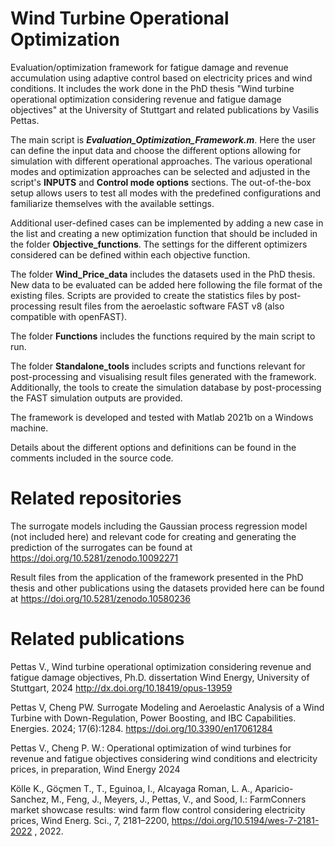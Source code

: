 # Wind Turbine Operational Optimization
Evaluation/optimization framework for fatigue damage and revenue accumulation using adaptive control based on electricity prices and wind conditions. It includes the work done in the PhD thesis "Wind turbine operational optimization considering revenue and fatigue damage objectives" at the University of Stuttgart and related publications by Vasilis Pettas.

The main script is **_Evaluation_Optimization_Framework.m_**. Here the user can define the input data and choose the different options allowing for simulation with different operational approaches. The various operational modes and optimization approaches can be selected and adjusted in the script's **INPUTS** and **Control mode options** sections. The out-of-the-box setup allows users to test all modes with the predefined configurations and familiarize themselves with the available settings. 

Additional user-defined cases can be implemented by adding a new case in the list and creating a new optimization function that should be included in the folder **Objective_functions**. The settings for the different optimizers considered can be defined within each objective function. 

The folder **Wind_Price_data** includes the datasets used in the PhD thesis. New data to be evaluated can be added here following the file format of the existing files. Scripts are provided to create the statistics files by post-processing result files from the aeroelastic software FAST v8 (also compatible with openFAST).  

The folder **Functions** includes the functions required by the main script to run.

The folder **Standalone_tools** includes scripts and functions relevant for post-processing and visualising result files generated with the framework. Additionally, the tools to create the simulation database by post-processing the FAST simulation outputs are provided. 

The framework is developed and tested with Matlab 2021b on a Windows machine. 

Details about the different options and definitions can be found in the comments included in the source code.


# Related repositories

The surrogate models including the Gaussian process regression model (not included here) and relevant code for creating and generating the prediction of the surrogates can be found at https://doi.org/10.5281/zenodo.10092271

Result files from the application of the framework presented in the PhD thesis and other publications using the datasets provided here can be found at https://doi.org/10.5281/zenodo.10580236


# Related publications

Pettas V., Wind turbine operational optimization considering revenue and fatigue damage objectives, Ph.D. dissertation Wind Energy, University of Stuttgart, 2024 http://dx.doi.org/10.18419/opus-13959

Pettas V, Cheng PW. Surrogate Modeling and Aeroelastic Analysis of a Wind Turbine with Down-Regulation, Power Boosting, and IBC Capabilities. Energies. 2024; 17(6):1284. https://doi.org/10.3390/en17061284

Pettas V., Cheng P. W.: Operational optimization of wind turbines for revenue and fatigue objectives considering wind conditions and electricity prices, in preparation, Wind Energy 2024

Kölle K., Göçmen T., T., Eguinoa, I., Alcayaga Roman, L. A., Aparicio-Sanchez, M., Feng, J., Meyers, J., Pettas, V., and Sood, I.: FarmConners market showcase results: wind farm flow control considering electricity prices, Wind Energ. Sci., 7, 2181–2200, https://doi.org/10.5194/wes-7-2181-2022 , 2022.
